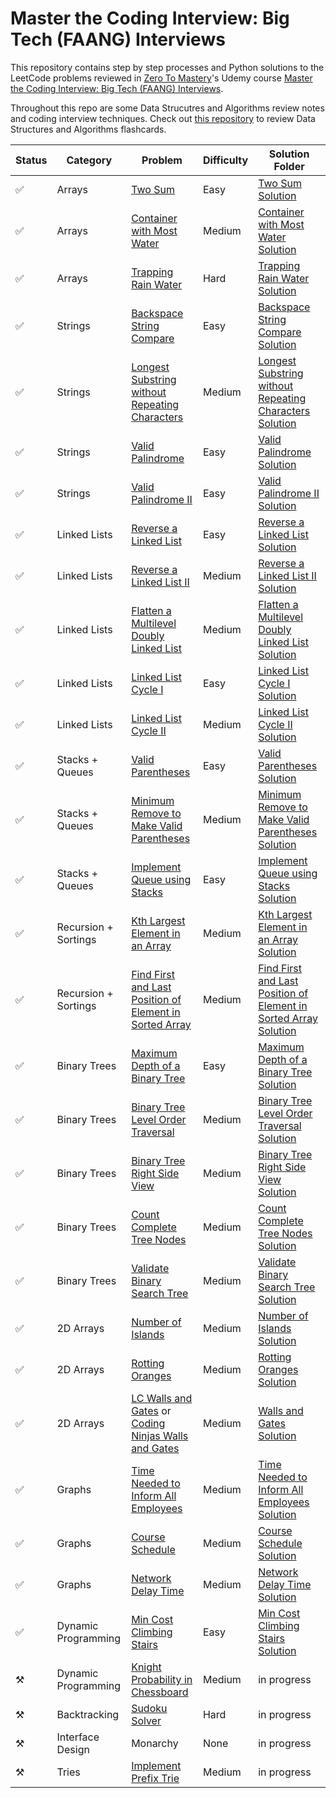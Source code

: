 # Master the Coding Interview: Big Tech (FAANG) Interviews
This repository contains step by step processes and Python solutions to the LeetCode problems reviewed in [Zero To Mastery](https://zerotomastery.io/)'s Udemy course [Master the Coding Interview: Big Tech (FAANG) Interviews](https://www.udemy.com/share/103J2K3@qe9lgUOC5jQCWRWTmPywBQSm1RqY-0fV8O-u23o5D34spyB7ZPocOVDee9aeSwy1/).

Throughout this repo are some Data Strucutres and Algorithms review notes and coding interview techniques. Check out [this repository](https://github.com/sandhya-veludandi/tech-flashcards) to review Data Structures and Algorithms flashcards.

| Status | Category             | Problem                                                                                                                                                                        | Difficulty | Solution Folder                                                                                                                                                                                                                                               |
| ------ | -------------------- | -------------------------------------------------------------------------------------------------------------------------------------------------------------------------------| ---------- | ------------------------------------------------------------------------------------------------------------------------------------------------------------------------------------------------------------------------------------------------------------- |
| ✅  | Arrays               | [Two Sum](https://leetcode.com/problems/two-sum/)                                                                                                                                 | Easy       | [Two Sum Solution](https://github.com/sandhya-veludandi/master-the-coding-interview/tree/main/1.%20Arrays/1.%20Two%20Sum)                                                                                                                                     |
| ✅  | Arrays               | [Container with Most Water](https://leetcode.com/problems/container-with-most-water/)                                                                                             | Medium     | [Container with Most Water Solution](https://github.com/sandhya-veludandi/master-the-coding-interview/tree/main/1.%20Arrays/2.%20Container%20with%20Most%20Water)                                                                                             |
| ✅  | Arrays               | [Trapping Rain Water](https://leetcode.com/problems/trapping-rain-water/)                                                                                                         | Hard       | [Trapping Rain Water Solution](https://github.com/sandhya-veludandi/master-the-coding-interview/tree/main/1.%20Arrays/3.%20Trapping%20Rain%20Water)                                                                                                           |
| ✅  | Strings              | [Backspace String Compare](https://leetcode.com/problems/backspace-string-compare/)                                                                                               | Easy       | [Backspace String Compare Solution](https://github.com/sandhya-veludandi/master-the-coding-interview/tree/main/2.%20Strings/1.%20Backspace%20String%20Compare)                                                                                                |
| ✅  | Strings              | [Longest Substring without Repeating Characters](https://leetcode.com/problems/longest-substring-without-repeating-characters/)                                                   | Medium     | [Longest Substring without Repeating Characters Solution](https://github.com/sandhya-veludandi/master-the-coding-interview/tree/main/2.%20Strings/2.%20Longest%20Substring%20without%20Repeating%20Characters)                                                |
| ✅  | Strings              | [Valid Palindrome](https://leetcode.com/problems/valid-palindrome/)                                                                                                               | Easy       | [Valid Palindrome Solution](https://github.com/sandhya-veludandi/master-the-coding-interview/tree/main/2.%20Strings/3.%20Valid%20Palindrome)                                                                                                                  |
| ✅  | Strings              | [Valid Palindrome II](https://leetcode.com/problems/valid-palindrome-ii/)                                                                                                         | Easy       | [Valid Palindrome II Solution](https://github.com/sandhya-veludandi/master-the-coding-interview/tree/main/2.%20Strings/4.%20Valid%20Palindrome%20II%20-%20Almost%20Palindrome)                                                                                |
| ✅  | Linked Lists         | [Reverse a Linked List](https://leetcode.com/problems/reverse-linked-list/)                                                                                                       | Easy       | [Reverse a Linked List Solution](https://github.com/sandhya-veludandi/master-the-coding-interview/tree/main/3.%20Linked%20Lists/1.%20Reverse%20a%20Linked%20List)                                                                                             |
| ✅  | Linked Lists         | [Reverse a Linked List II](https://leetcode.com/problems/reverse-linked-list-ii/)                                                                                                 | Medium     | [Reverse a Linked List II Solution](https://github.com/sandhya-veludandi/master-the-coding-interview/tree/main/3.%20Linked%20Lists/2.%20Reverse%20Linked%20Lists%20II%20-%20M%2C%20N%20Reversals)                                                             |
| ✅  | Linked Lists         | [Flatten a Multilevel Doubly Linked List](https://leetcode.com/problems/flatten-a-multilevel-doubly-linked-list/)                                                                 | Medium     | [Flatten a Multilevel Doubly Linked List Solution](https://github.com/sandhya-veludandi/master-the-coding-interview/tree/main/3.%20Linked%20Lists/3.%20Merge%20a%20Multi-level%20Doubly%20Linked%20List)                                                      |
| ✅  | Linked Lists         | [Linked List Cycle I](https://leetcode.com/problems/linked-list-cycle/)                                                                                                           | Easy       | [Linked List Cycle I Solution](https://github.com/sandhya-veludandi/master-the-coding-interview/tree/main/3.%20Linked%20Lists/4.%20Linked%20List%20Cycle%20(I%20and%20II))                                                                                    |
| ✅  | Linked Lists         | [Linked List Cycle II](https://leetcode.com/problems/linked-list-cycle-ii/)                                                                                                       | Medium     | [Linked List Cycle II Solution](https://github.com/sandhya-veludandi/master-the-coding-interview/tree/main/3.%20Linked%20Lists/4.%20Linked%20List%20Cycle%20(I%20and%20II))                                                                                   |
| ✅  | Stacks + Queues      | [Valid Parentheses](https://leetcode.com/problems/valid-parentheses/)                                                                                                             | Easy       | [Valid Parentheses Solution](https://github.com/sandhya-veludandi/master-the-coding-interview/tree/main/4.%20Stacks%20%2B%20Queues/1.%20Valid%20Parentheses)                                                                                                  |
| ✅  | Stacks + Queues      | [Minimum Remove to Make Valid Parentheses](https://leetcode.com/problems/minimum-remove-to-make-valid-parentheses/)                                                               | Medium     | [Minimum Remove to Make Valid Parentheses Solution](https://github.com/sandhya-veludandi/master-the-coding-interview/tree/main/4.%20Stacks%20%2B%20Queues/2.%20Minimum%20Remove%20to%20Make%20Valid%20Parentheses)                                            |
| ✅  | Stacks + Queues      | [Implement Queue using Stacks](https://leetcode.com/problems/implement-queue-using-stacks/)                                                                                       | Easy       | [Implement Queue using Stacks Solution](https://github.com/sandhya-veludandi/master-the-coding-interview/tree/main/4.%20Stacks%20%2B%20Queues/3.%20Implement%20Queues%20using%20Stacks)                                                                       |
| ✅  | Recursion + Sortings | [Kth Largest Element in an Array](https://leetcode.com/problems/kth-largest-element-in-an-array/)                                                                                 | Medium     | [Kth Largest Element in an Array Solution](https://github.com/sandhya-veludandi/master-the-coding-interview/tree/main/5.%20Recursion%20%2B%20Sortings/1.%20Kth%20Largest%20Element%20in%20an%20Array)                                                         |
| ✅  | Recursion + Sortings | [Find First and Last Position of Element in Sorted Array](https://leetcode.com/problems/find-first-and-last-position-of-element-in-sorted-array/)                                 | Medium     | [Find First and Last Position of Element in Sorted Array Solution](https://github.com/sandhya-veludandi/master-the-coding-interview/tree/main/5.%20Recursion%20%2B%20Sortings/2.%20Find%20First%20and%20Last%20Position%20of%20Element%20in%20Sorted%20Array) |
| ✅  | Binary Trees         | [Maximum Depth of a Binary Tree](https://leetcode.com/problems/maximum-depth-of-binary-tree/)                                                                                     | Easy       | [Maximum Depth of a Binary Tree Solution](https://github.com/sandhya-veludandi/master-the-coding-interview/tree/main/6.%20Binary%20Trees/1.%20Maximum%20Depth%20of%20a%20Binary%20Tree)                                                                       |
| ✅  | Binary Trees         | [Binary Tree Level Order Traversal](https://leetcode.com/problems/binary-tree-level-order-traversal/)                                                                             | Medium     | [Binary Tree Level Order Traversal Solution](https://github.com/sandhya-veludandi/master-the-coding-interview/tree/main/6.%20Binary%20Trees/2.%20Level%20Order%20of%20a%20Binary%20Tree)                                                                      |
| ✅  | Binary Trees         | [Binary Tree Right Side View](https://leetcode.com/problems/binary-tree-right-side-view/)                                                                                         | Medium     | [Binary Tree Right Side View Solution](https://github.com/sandhya-veludandi/master-the-coding-interview/tree/main/6.%20Binary%20Trees/3.%20Right%20Side%20View%20of%20Tree)                                                                                   |
| ✅  | Binary Trees         | [Count Complete Tree Nodes](https://leetcode.com/problems/count-complete-tree-nodes/)                                                                                             | Medium     | [Count Complete Tree Nodes Solution](https://github.com/sandhya-veludandi/master-the-coding-interview/tree/main/6.%20Binary%20Trees/4.%20Count%20Complete%20Tree%20Nodes)                                                                                     |
| ✅  | Binary Trees         | [Validate Binary Search Tree](https://leetcode.com/problems/validate-binary-search-tree/)                                                                                         | Medium     | [Validate Binary Search Tree Solution](https://github.com/sandhya-veludandi/master-the-coding-interview/tree/main/6.%20Binary%20Trees/5.%20Validate%20Binary%20Search%20Tree)                                                                                 |
| ✅  | 2D Arrays            | [Number of Islands](https://leetcode.com/problems/number-of-islands/)                                                                                                             | Medium     | [Number of Islands Solution](https://github.com/sandhya-veludandi/master-the-coding-interview/tree/main/7.%202D%20Arrays/1.%20Number%20of%20Islands)                                                                                                          |
| ✅  | 2D Arrays            | [Rotting Oranges](https://leetcode.com/problems/rotting-oranges/)                                                                                                                 | Medium     | [Rotting Oranges Solution](https://github.com/sandhya-veludandi/master-the-coding-interview/tree/main/7.%202D%20Arrays/2.%20Rotting%20Oranges)                                                                                                                |
| ✅  | 2D Arrays            | [LC Walls and Gates](https://leetcode.com/problems/walls-and-gates/) or [Coding Ninjas Walls and Gates](https://www.codingninjas.com/codestudio/problems/walls-and-gates_1092887) | Medium     | [Walls and Gates Solution](https://github.com/sandhya-veludandi/master-the-coding-interview/tree/main/7.%202D%20Arrays/3.%20Walls%20and%20Gates)                                                                                                              |
| ✅  | Graphs               | [Time Needed to Inform All Employees](https://leetcode.com/problems/time-needed-to-inform-all-employees/)                                                                         | Medium     | [Time Needed to Inform All Employees Solution](https://github.com/sandhya-veludandi/master-the-coding-interview/tree/main/8.%20Graphs/1.%20Time%20Needed%20to%20Inform%20All%20Employees)                                                                     |
| ✅  | Graphs               | [Course Schedule](https://leetcode.com/problems/course-schedule/)                                                                                                                 | Medium     | [Course Schedule Solution](https://github.com/sandhya-veludandi/master-the-coding-interview/tree/main/8.%20Graphs/2.%20Course%20Schedule)                                                                                                                     |
| ✅  | Graphs               | [Network Delay Time](https://leetcode.com/problems/network-delay-time/)                                                                                                           | Medium     | [Network Delay Time Solution](https://github.com/sandhya-veludandi/master-the-coding-interview/tree/main/8.%20Graphs/3.%20Network%20Delay%20Time)                                                                                                             |
| ✅  | Dynamic Programming  | [Min Cost Climbing Stairs](https://leetcode.com/problems/min-cost-climbing-stairs/)                                                                                               | Easy       | [Min Cost Climbing Stairs Solution](https://github.com/sandhya-veludandi/master-the-coding-interview/tree/main/9.%20Dynamic%20Programming/1.%20Staircase)                                                                                                     |
| ⚒️  | Dynamic Programming  | [Knight Probability in Chessboard](https://leetcode.com/problems/knight-probability-in-chessboard/)                                                                               | Medium     | in progress                                                                                                                                                                                                                                                   |
| ⚒️  | Backtracking         | [Sudoku Solver](https://leetcode.com/problems/sudoku-solver/)                                                                                                                     | Hard       | in progress                                                                                                                                                                                                                                                   |
| ⚒️  | Interface Design     | Monarchy                                                                                                                                                                          | None       | in progress                                                                                                                                                                                                                                                   |
| ⚒️  | Tries                | [Implement Prefix Trie](https://leetcode.com/problems/implement-trie-prefix-tree/)                                                                                                | Medium     | in progress                                                                                                                                                                                                                                                   |
